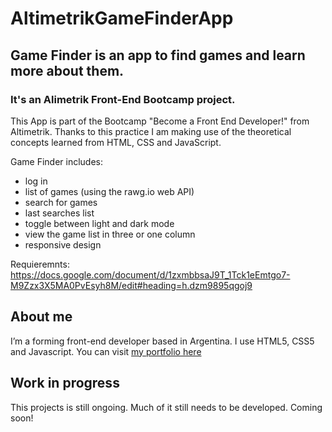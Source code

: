 # AltimetrikGameFinderApp
## Game Finder is an app to find games and learn more about them. 
### It's an Alimetrik Front-End Bootcamp project.

This App is part of the Bootcamp "Become a Front End Developer!" from Altimetrik. Thanks to this practice I am making use of the theoretical concepts learned from HTML, CSS and JavaScript.

Game Finder includes:
* log in
* list of games (using the rawg.io web API)
* search for games
* last searches list
* toggle between light and dark mode
* view the game list in three or one column
* responsive design

Requieremnts: https://docs.google.com/document/d/1zxmbbsaJ9T_1Tck1eEmtgo7-M9Zzx3X5MA0PvEsyh8M/edit#heading=h.dzm9895qgoj9

## About me
I’m a forming front-end developer based in Argentina. I use HTML5, CSS5 and Javascript.
You can visit [my portfolio here](https://marianaconti.vercel.app/)

## Work in progress
This projects is still ongoing. Much of it still needs to be developed.
Coming soon!

